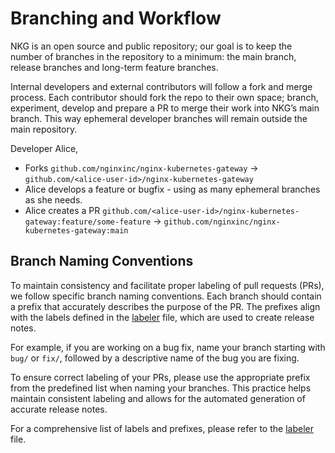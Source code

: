 # Branching and Workflow

NKG is an open source and public repository; our goal is to keep the number of branches in the repository to a minimum:
the main branch, release branches and long-term feature branches.

Internal developers and external contributors will follow a fork and merge process. Each contributor should fork the
repo to their own space; branch, experiment, develop and prepare a PR to merge their work into NKG’s main branch. This
way ephemeral developer branches will remain outside the main repository.

Developer Alice,

- Forks `github.com/nginxinc/nginx-kubernetes-gateway` → `github.com/<alice-user-id>/nginx-kubernetes-gateway`
- Alice develops a feature or bugfix - using as many ephemeral branches as she needs.
- Alice creates a
  PR `github.com/<alice-user-id>/nginx-kubernetes-gateway:feature/some-feature` → `github.com/nginxinc/nginx-kubernetes-gateway:main`

## Branch Naming Conventions

To maintain consistency and facilitate proper labeling of pull requests (PRs), we follow specific branch naming
conventions. Each branch should contain a prefix that accurately describes the purpose of the PR. The prefixes align
with the labels defined in the [labeler](../../.github/labeler.yml) file, which are used to create release notes.

For example, if you are working on a bug fix, name your branch starting with `bug/` or `fix/`, followed by a descriptive
name of the bug you are fixing.

To ensure correct labeling of your PRs, please use the appropriate prefix from the predefined list when naming your
branches. This practice helps maintain consistent labeling and allows for the automated generation of accurate release
notes.

For a comprehensive list of labels and prefixes, please refer to the [labeler](../../.github/labeler.yml) file.
